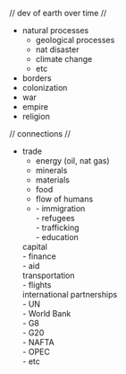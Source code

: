 // dev of earth over time //<br>
<ul><li>
natural processes
<ul><li>geological processes</li>
<li>nat disaster</li>
<li>climate change</li>
<li>etc</li></ul> 
<li>borders</li>
<li>colonization</li>
<li>war</li>
<li>empire</li>
<li>religion</li> 
</ul></li>  
// connections // <br>
<ul><li>
trade  
<ul><li>energy (oil, nat gas)</li>
<li>minerals</li>
<li>materials</li>
<li>food</li></ul>
<ul><li>flow of humans<li>
- immigration<br>
- refugees<br>
- trafficking<br>
- education<br></ul></li>
capital<br>
- finance<br>
- aid<br>
transportation<br>
- flights<br>
international partnerships<br>
- UN<br>
- World Bank<br>
- G8<br>
- G20<br>
- NAFTA<br>
- OPEC<br>
- etc

</ul></li>

